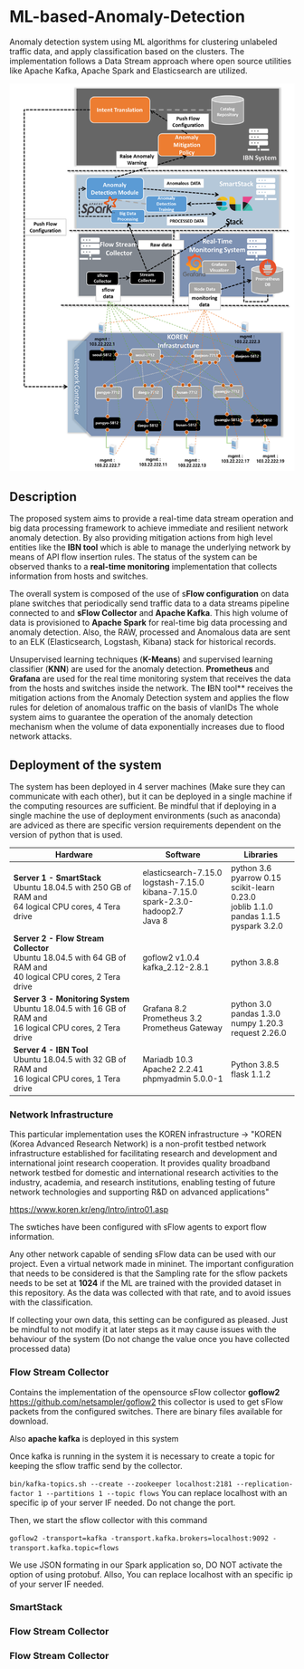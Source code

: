 # ML-based-Anomaly-Detection
Anomaly detection system using ML algorithms for clustering unlabeled traffic data, and apply classification based on the clusters. The implementation follows a Data Stream approach where open source utilities like Apache Kafka, Apache Spark and Elasticsearch are utilized. 

![Anomaly-Detection-System](figures/completeSystem.png)

## Description
The proposed system aims to provide a real-time data stream operation and big data processing framework to achieve immediate and resilient network anomaly detection. By also providing mitigation actions from high level entities like the **IBN tool** which is able to manage the underlying network by means of API flow insertion rules. The status of the system can be observed thanks to a **real-time monitoring** implementation that collects information from hosts and switches.

The overall system is composed of the use of s**Flow configuration** on data plane switches that periodically send traffic data to a data streams pipeline connected to and **sFlow Collector** and **Apache Kafka**. This high volume of data is provisioned to **Apache Spark** for real-time big data processing and anomaly detection. Also, the RAW, processed and Anomalous data are sent to an ELK (Elasticsearch, Logstash, Kibana) stack for historical records. 

Unsupervised learning techniques (**K-Means**) and supervised learning classifier (**KNN**) are used for the anomaly detection.
**Prometheus** and **Grafana** are used for the real time monitoring system that receives the data from the hosts and switches inside the network.
The **I**BN tool** receives the mitigation actions from the Anomaly Detection system and applies the flow rules for deletion of anomalous traffic on the basis of vlanIDs
The whole system aims to guarantee the operation of the anomaly detection mechanism when the volume of data exponentially increases due to flood network attacks.

## Deployment of the system

The system has been deployed in 4 server machines (Make sure they can communicate with each other), but it can be deployed in a single machine if the computing resources are sufficient. Be mindful that if deploying in a single machine the use of deployment environments (such as anaconda) are adviced as there are specific version requirements dependent on the version of python that is used. 

Hardware                                                                                                              | Software       | Libraries
----------------------------------------------------------------------------------------------------------------------| -------------  | -------------
**Server 1 - SmartStack** <br> Ubuntu 18.04.5 with 250 GB of RAM and <br>64 logical CPU cores, 4 Tera drive               | elasticsearch-7.15.0 <br> logstash-7.15.0 <br> kibana-7.15.0 <br> spark-2.3.0-hadoop2.7 <br> Java 8   | python 3.6<br>pyarrow 0.15 <br> scikit-learn 0.23.0 <br> joblib 1.1.0 <br> pandas 1.1.5 <br> pyspark 3.2.0
**Server 2 - Flow Stream Collector** <br> Ubuntu 18.04.5 with 64 GB of RAM and <br>40 logical CPU cores, 2 Tera drive     | goflow2 v1.0.4<br>kafka_2.12-2.8.1 | python 3.8.8
**Server 3 - Monitoring System** <br> Ubuntu 18.04.5 with 16 GB of RAM and <br>16 logical CPU cores, 2 Tera drive         | Grafana 8.2 <br> Prometheus 3.2 <br> Prometheus Gateway | python 3.0 <br> pandas 1.3.0 <br> numpy 1.20.3 <br> request 2.26.0
**Server 4 - IBN Tool** <br> Ubuntu 18.04.5 with 32 GB of RAM and <br>16 logical CPU cores, 1 Tera drive                  | Mariadb 10.3 <br> Apache2 2.2.41 <br> phpmyadmin 5.0.0-1    | Python 3.8.5 <br> flask 1.1.2

### Network Infrastructure
This particular implementation uses the KOREN infrastructure -> "KOREN (Korea Advanced Research Network) is a non-profit testbed network infrastructure established for facilitating research and development and international joint research cooperation. It provides quality broadband network testbed for domestic and international research activities to the industry, academia, and research institutions, enabling testing of future network technologies and supporting R&D on advanced applications"

<https://www.koren.kr/eng/Intro/intro01.asp>

The swtiches have been configured with sFlow agents to export flow information.

Any other network capable of sending sFlow data can be used with our project. Even a virtual network made in mininet. The important configuration that needs to be considered is that the Sampling rate for the sflow packets needs to be set at **1024** if the ML are trained with the provided dataset in this repository. As the data was collected with that rate, and to avoid issues with the classification.

If collecting your own data, this setting can be configured as pleased. Just be mindful to not modify it at later steps as it may cause issues with the behaviour of the system (Do not change the value once you have collected processed data)

### Flow Stream Collector
Contains the implementation of the opensource sFlow collector **goflow2**  <https://github.com/netsampler/goflow2>
this collector is used to get sFlow packets from the configured switches. There are binary files available for download.

Also **apache kafka** is deployed in this system

Once kafka is running in the system it is necessary to create a topic for keeping the sflow traffic send by the collector.

`bin/kafka-topics.sh --create --zookeeper localhost:2181 --replication-factor 1 --partitions 1 --topic flows`
You can replace localhost with an specific ip of your server IF needed. Do not change the port.

Then, we start the sflow collector with this command

`goflow2 -transport=kafka -transport.kafka.brokers=localhost:9092 -transport.kafka.topic=flows`

We use JSON formating in our Spark application so, DO NOT activate the option of using protobuf. Allso, You can replace localhost with an specific ip of your server IF needed.

### SmartStack


### Flow Stream Collector


### Flow Stream Collector
